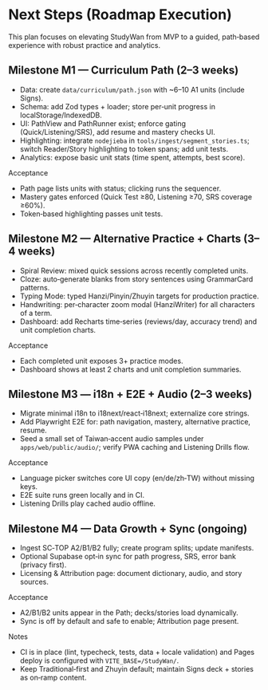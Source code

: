 # Next Steps (Roadmap Execution)

This plan focuses on elevating StudyWan from MVP to a guided, path‑based experience with robust practice and analytics.

## Milestone M1 — Curriculum Path (2–3 weeks)
- Data: create `data/curriculum/path.json` with ~6–10 A1 units (include Signs).
- Schema: add Zod types + loader; store per‑unit progress in localStorage/IndexedDB.
- UI: PathView and PathRunner exist; enforce gating (Quick/Listening/SRS), add resume and mastery checks UI.
- Highlighting: integrate `nodejieba` in `tools/ingest/segment_stories.ts`; switch Reader/Story highlighting to token spans; add unit tests.
- Analytics: expose basic unit stats (time spent, attempts, best score).

Acceptance
- Path page lists units with status; clicking runs the sequencer.
- Mastery gates enforced (Quick Test ≥80, Listening ≥70, SRS coverage ≥60%).
- Token‑based highlighting passes unit tests.

## Milestone M2 — Alternative Practice + Charts (3–4 weeks)
- Spiral Review: mixed quick sessions across recently completed units.
- Cloze: auto‑generate blanks from story sentences using GrammarCard patterns.
- Typing Mode: typed Hanzi/Pinyin/Zhuyin targets for production practice.
- Handwriting: per‑character zoom modal (HanziWriter) for all characters of a term.
- Dashboard: add Recharts time‑series (reviews/day, accuracy trend) and unit completion charts.

Acceptance
- Each completed unit exposes 3+ practice modes.
- Dashboard shows at least 2 charts and unit completion summaries.

## Milestone M3 — i18n + E2E + Audio (2–3 weeks)
- Migrate minimal i18n to i18next/react‑i18next; externalize core strings.
- Add Playwright E2E for: path navigation, mastery, alternative practice, resume.
- Seed a small set of Taiwan‑accent audio samples under `apps/web/public/audio/`; verify PWA caching and Listening Drills flow.

Acceptance
- Language picker switches core UI copy (en/de/zh‑TW) without missing keys.
- E2E suite runs green locally and in CI.
- Listening Drills play cached audio offline.

## Milestone M4 — Data Growth + Sync (ongoing)
- Ingest SC‑TOP A2/B1/B2 fully; create program splits; update manifests.
- Optional Supabase opt‑in sync for path progress, SRS, error bank (privacy first).
- Licensing & Attribution page: document dictionary, audio, and story sources.

Acceptance
- A2/B1/B2 units appear in the Path; decks/stories load dynamically.
- Sync is off by default and safe to enable; Attribution page present.

Notes
- CI is in place (lint, typecheck, tests, data + locale validation) and Pages deploy is configured with `VITE_BASE=/StudyWan/`.
- Keep Traditional‑first and Zhuyin default; maintain Signs deck + stories as on‑ramp content.
